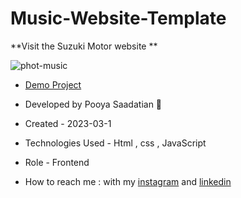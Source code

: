 # Music-Website-Template

**Visit the Suzuki Motor website **

![phot-music](https://github.com/p-stn/Music-Website-Template/assets/63667741/5d2a131a-ddc8-4f0a-9679-536e673489fc)

- [Demo Project]()

- Developed by Pooya Saadatian 🤙

-  Created - 2023-03-1

- Technologies Used - Html , css , JavaScript  

- Role - Frontend

- How to reach me : with my [instagram]() and [linkedin]()
